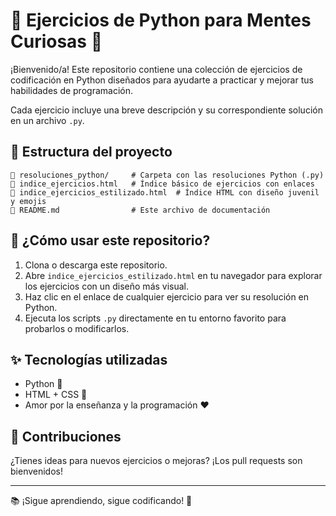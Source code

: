 # 🧠 Ejercicios de Python para Mentes Curiosas 🚀

¡Bienvenido/a! Este repositorio contiene una colección de ejercicios de codificación en Python diseñados para ayudarte a practicar y mejorar tus habilidades de programación.

Cada ejercicio incluye una breve descripción y su correspondiente solución en un archivo `.py`.

## 📂 Estructura del proyecto

```
📁 resoluciones_python/     # Carpeta con las resoluciones Python (.py)
📄 indice_ejercicios.html   # Índice básico de ejercicios con enlaces
📄 indice_ejercicios_estilizado.html  # Índice HTML con diseño juvenil y emojis
📄 README.md                # Este archivo de documentación
```

## 🌟 ¿Cómo usar este repositorio?

1. Clona o descarga este repositorio.
2. Abre `indice_ejercicios_estilizado.html` en tu navegador para explorar los ejercicios con un diseño más visual.
3. Haz clic en el enlace de cualquier ejercicio para ver su resolución en Python.
4. Ejecuta los scripts `.py` directamente en tu entorno favorito para probarlos o modificarlos.

## ✨ Tecnologías utilizadas

- Python 🐍
- HTML + CSS 🎨
- Amor por la enseñanza y la programación ❤️

## 🙌 Contribuciones

¿Tienes ideas para nuevos ejercicios o mejoras? ¡Los pull requests son bienvenidos!

---

📚 ¡Sigue aprendiendo, sigue codificando! 💪

